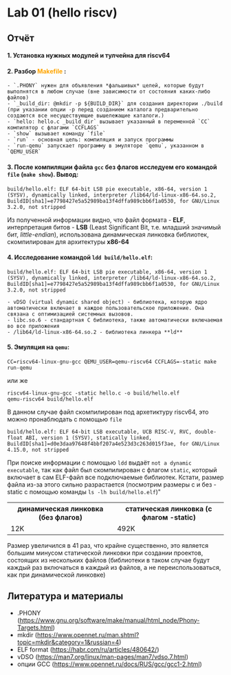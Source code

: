 # Lab 01 (hello riscv)

## Отчёт

#### 1. Установка нужных модулей и тулчейна для riscv64
#### 2. Разбор <span style="color: orange">  Makefile </span>:
    - `.PHONY` нужен для объявления *фальшивых* целей, которые будут выполнятся в любом случае (вне зависимости от состояния каких-либо файлов)
    - `_build_dir: @mkdir -p ${BUILD_DIR}` для создания директории ./build (при указании опции -p перед созданием каталога предварительно создаются все несуществующие вышележащие каталоги.)
    - `hello: hello.c _build_dir` вызывает указанный в переменной `СС` компилятор c флагами `CCFLAGS`
    - `show` вызывает команду `file`
    - `run` - основная цель: компиляция и запуск программы
    - `run-qemu` запускает программу в эмуляторе `qemu`, указанном в `QEMU_USER`

#### 3. После компиляции файла `gcc` без флагов исследуем его командой `file` (`make show`). Вывод:
```
build/hello.elf: ELF 64-bit LSB pie executable, x86-64, version 1 (SYSV), dynamically linked, interpreter /lib64/ld-linux-x86-64.so.2, BuildID[sha1]=e7798427e5a52989ba13f4dffa989cbb6f1a0530, for GNU/Linux 3.2.0, not stripped
```
Из полученной информации видно, что файл формата - **ELF**, интерпретация битов - **LSB** (Least Significant Bit, т.е. младший значимый бит, *little-endian*), использована динамическая линковка библиотек, скомпилирован для архитектуры **x86-64**

#### 4. Исследование командой `ldd build/hello.elf`:
```
build/hello.elf: ELF 64-bit LSB pie executable, x86-64, version 1 (SYSV), dynamically linked, interpreter /lib64/ld-linux-x86-64.so.2, BuildID[sha1]=e7798427e5a52989ba13f4dffa989cbb6f1a0530, for GNU/Linux 3.2.0, not stripped
```
    - vDSO (virtual dynamic shared object) - библиотека, которую ядро ​​автоматически включает в каждое пользовательское приложение. Она связана с оптимизацией системных вызовов.
    - libc.so.6 - стандартная C библиотека, также автоматически включаемая во все приложения
    - /lib64/ld-linux-x86-64.so.2 - библиотека линкера **ld**

#### 5. Эмуляция на `qemu`:
```
CC=riscv64-linux-gnu-gcc QEMU_USER=qemu-riscv64 CCFLAGS=-static make run-qemu
```
или же
```
riscv64-linux-gnu-gcc -static hello.c -o build/hello.elf
qemu-riscv64 build/hello.elf
```
В данном случае файл скомпилирован под архетиктуру riscv64, это можно пронаблюдать с помощью `file`
```
build/hello.elf: ELF 64-bit LSB executable, UCB RISC-V, RVC, double-float ABI, version 1 (SYSV), statically linked, BuildID[sha1]=d0e3daa97648f4bbf207a4e523d3c263d015f3ae, for GNU/Linux 4.15.0, not stripped
```
При поиске информации с помощью `ldd` выдаёт `not a dynamic executable`, так как файл был скомпилирован с флагом `static`, который включает в сам ELF-файл все подключаемые библиотек. Кстати, размер файла из-за этого сильно разрастается (посмотрим размеры с и без -static с помощью команды `ls -lh build/hello.elf`)"
<table>
    <tr>
        <th>динамическая линковка (без флагов)</th>
        <th>статическая линковка (с флагом -static)</th>
    </tr>
    <tr>
        <td>12K</td>
        <td>492K</td>
    </tr>
</table>
Размер увеличился в 41 раз, что крайне существенно, это является большим минусом статической линковки при создании проектов, состоящих из нескольких файлов (библиотеки в таком случае будут каждый раз включаться в каждый из файлов, а не переиспользоваться, как при динамической линковке)

## Литература и материалы 
- .PHONY (https://www.gnu.org/software/make/manual/html_node/Phony-Targets.html)
- mkdir (https://www.opennet.ru/man.shtml?topic=mkdir&category=1&russian=4)
- ELF format (https://habr.com/ru/articles/480642/)
- vDSO (https://man7.org/linux/man-pages/man7/vdso.7.html)
- опции GCC (https://www.opennet.ru/docs/RUS/gcc/gcc1-2.html)


